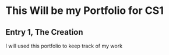 # This Will be my Portfolio for CS1 #

## Entry 1, The Creation ##

I will used this portfolio to keep track of my work
